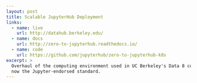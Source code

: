 ```yaml
---
layout: post
title: Scalable JupyterHub Deployment
links:
  - name: live
    url: http://datahub.berkeley.edu/
  - name: docs
    url: http://zero-to-jupyterhub.readthedocs.io/
  - name: code
    url: https://github.com/jupyterhub/zero-to-jupyterhub-k8s
excerpt: >
  Overhaul of the computing environment used in UC Berkeley's Data 8 course;
  now the Jupyter-endorsed standard.
---
```



